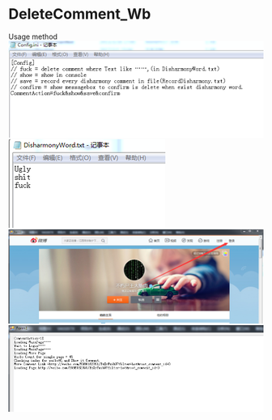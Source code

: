 # DeleteComment_Wb
Usage method<br>
![image](https://github.com/VideoCardGuy/DeleteComment_Wb/raw/master/Screenshot/FirstStep.png)<br>
![image](https://github.com/VideoCardGuy/DeleteComment_Wb/raw/master/Screenshot/SecondStep.png)<br>
![image](https://github.com/VideoCardGuy/DeleteComment_Wb/raw/master/Screenshot/ThirdStep.png)<br>
![image](https://github.com/VideoCardGuy/DeleteComment_Wb/raw/master/Screenshot/FourthStep.png)<br>
